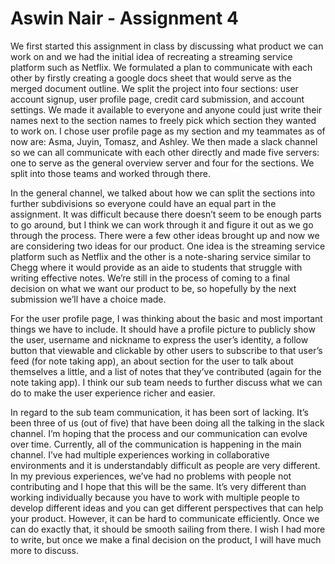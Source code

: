 # Aswin Nair - Assignment 4

 
We first started this assignment in class by discussing what product we can work on and we had the initial idea of recreating a streaming service platform such as Netflix. We formulated a plan to communicate with each other by firstly creating a google docs sheet that would serve as the merged document outline. We split the project into four sections: user account signup, user profile page, credit card submission, and account settings. We made it available to everyone and anyone could just write their names next to the section names to freely pick which section they wanted to work on. I chose user profile page as my section and my teammates as of now are: Asma, Juyin, Tomasz, and Ashley. We then made a slack channel so we can all communicate with each other directly and made five servers: one to serve as the general overview server and four for the sections. We split into those teams and worked through there.

  

In the general channel, we talked about how we can split the sections into further subdivisions so everyone could have an equal part in the assignment. It was difficult because there doesn’t seem to be enough parts to go around, but I think we can work through it and figure it out as we go through the process. There were a few other ideas brought up and now we are considering two ideas for our product. One idea is the streaming service platform such as Netflix and the other is a note-sharing service similar to Chegg where it would provide as an aide to students that struggle with writing effective notes. We’re still in the process of coming to a final decision on what we want our product to be, so hopefully by the next submission we’ll have a choice made.

  

For the user profile page, I was thinking about the basic and most important things we have to include. It should have a profile picture to publicly show the user, username and nickname to express the user’s identity, a follow button that viewable and clickable by other users to subscribe to that user’s feed (for note taking app), an about section for the user to talk about themselves a little, and a list of notes that they’ve contributed (again for the note taking app). I think our sub team needs to further discuss what we can do to make the user experience richer and easier.

In regard to the sub team communication, it has been sort of lacking. It’s been three of us (out of five) that have been doing all the talking in the slack channel. I’m hoping that the process and our communication can evolve over time. Currently, all of the communication is happening in the main channel. I’ve had multiple experiences working in collaborative environments and it is understandably difficult as people are very different. In my previous experiences, we’ve had no problems with people not contributing and I hope that this will be the same. It’s very different than working individually because you have to work with multiple people to develop different ideas and you can get different perspectives that can help your product. However, it can be hard to communicate efficiently. Once we can do exactly that, it should be smooth sailing from there. I wish I had more to write, but once we make a final decision on the product, I will have much more to discuss.
